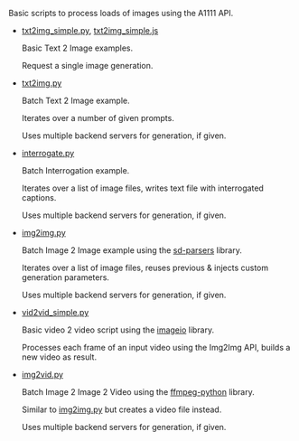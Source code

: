 Basic scripts to process loads of images using the A1111 API.

* [txt2img_simple.py](examples/txt2img_simple.py), [txt2img_simple.js](examples/txt2img_simple.js)

  Basic Text 2 Image examples.
  
  Request a single image generation.

* [txt2img.py](examples/txt2img.py)

  Batch Text 2 Image example.
  
  Iterates over a number of given prompts.
  
  Uses multiple backend servers for generation, if given.

* [interrogate.py](examples/interrogate.py)

  Batch Interrogation example.

  Iterates over a list of image files, writes text file with interrogated captions.

  Uses multiple backend servers for generation, if given.

* [img2img.py](examples/img2img.py)

  Batch Image 2 Image example using the [sd-parsers](https://github.com/d3x-at/sd-parsers) library.
  
  Iterates over a list of image files, reuses previous & injects custom generation parameters.
  
  Uses multiple backend servers for generation, if given.

* [vid2vid_simple.py](examples/vid2vid_simple.py)

  Basic video 2 video script using the [imageio](https://github.com/imageio/imageio) library.

  Processes each frame of an input video using the Img2Img API, builds a new video as result.

* [img2vid.py](examples/img2vid.py)

  Batch Image 2 Image 2 Video using the [ffmpeg-python](https://github.com/kkroening/ffmpeg-python) library.
  
  Similar to [img2img.py](examples/img2img.py) but creates a video file instead.

  Uses multiple backend servers for generation, if given.